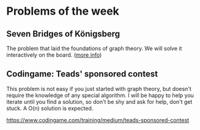 Problems of the week
===

## Seven Bridges of Königsberg

The problem that laid the foundations of graph theory. We will solve it interactively on the board. ([more info](https://en.wikipedia.org/wiki/Seven_Bridges_of_K%C3%B6nigsberg))


## Codingame: Teads' sponsored contest

This problem is not easy if you just started with graph theory, but doesn't require the knowledge of any special algorithm. I will be happy to help you iterate until you find a solution, so don't be shy and ask for help, don't get stuck. A O(n) solution is expected.

https://www.codingame.com/training/medium/teads-sponsored-contest